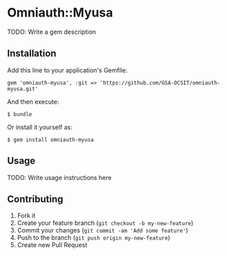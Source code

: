 # Omniauth::Myusa

TODO: Write a gem description

## Installation

Add this line to your application's Gemfile:

    gem 'omniauth-myusa', :git => 'https://github.com/GSA-OCSIT/omniauth-myusa.git'

And then execute:

    $ bundle

Or install it yourself as:

    $ gem install omniauth-myusa

## Usage

TODO: Write usage instructions here

## Contributing

1. Fork it
2. Create your feature branch (`git checkout -b my-new-feature`)
3. Commit your changes (`git commit -am 'Add some feature'`)
4. Push to the branch (`git push origin my-new-feature`)
5. Create new Pull Request
